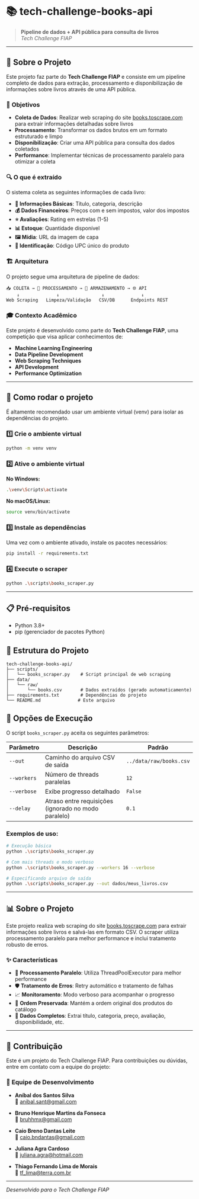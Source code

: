 # 📚 tech-challenge-books-api

> **Pipeline de dados + API pública para consulta de livros**  
> *Tech Challenge FIAP*

---

## 📖 Sobre o Projeto

Este projeto faz parte do **Tech Challenge FIAP** e consiste em um pipeline completo de dados para extração, processamento e disponibilização de informações sobre livros através de uma API pública.

### 🎯 **Objetivos**

- **Coleta de Dados**: Realizar web scraping do site [books.toscrape.com](https://books.toscrape.com/) para extrair informações detalhadas sobre livros
- **Processamento**: Transformar os dados brutos em um formato estruturado e limpo
- **Disponibilização**: Criar uma API pública para consulta dos dados coletados
- **Performance**: Implementar técnicas de processamento paralelo para otimizar a coleta

### 🔍 **O que é extraído**

O sistema coleta as seguintes informações de cada livro:

- **📝 Informações Básicas**: Título, categoria, descrição
- **💰 Dados Financeiros**: Preços com e sem impostos, valor dos impostos
- **⭐ Avaliações**: Rating em estrelas (1-5)
- **📊 Estoque**: Quantidade disponível
- **🖼️ Mídia**: URL da imagem de capa
- **🔢 Identificação**: Código UPC único do produto

### 🏗️ **Arquitetura**

O projeto segue uma arquitetura de pipeline de dados:

```
📥 COLETA → 🔄 PROCESSAMENTO → 💾 ARMAZENAMENTO → 🌐 API
    ↓              ↓                ↓              ↓
Web Scraping   Limpeza/Validação   CSV/DB      Endpoints REST
```

### 🎓 **Contexto Acadêmico**

Este projeto é desenvolvido como parte do **Tech Challenge FIAP**, uma competição que visa aplicar conhecimentos de:

- **Machine Learning Engineering**
- **Data Pipeline Development**
- **Web Scraping Techniques**
- **API Development**
- **Performance Optimization**

---

## 🚀 Como rodar o projeto

É altamente recomendado usar um ambiente virtual (venv) para isolar as dependências do projeto.

### 1️⃣ **Crie o ambiente virtual**

```bash
python -m venv venv
```

### 2️⃣ **Ative o ambiente virtual**

**No Windows:**
```bash
.\venv\Scripts\activate
```

**No macOS/Linux:**
```bash
source venv/bin/activate
```

### 3️⃣ **Instale as dependências**

Uma vez com o ambiente ativado, instale os pacotes necessários:

```bash
pip install -r requirements.txt
```

### 4️⃣ **Execute o scraper**

```bash
python .\scripts\books_scraper.py
```

---

## 📋 Pré-requisitos

- Python 3.8+
- pip (gerenciador de pacotes Python)

## 📁 Estrutura do Projeto

```
tech-challenge-books-api/
├── scripts/
│   └── books_scraper.py    # Script principal de web scraping
├── data/
│   └── raw/
│       └── books.csv       # Dados extraídos (gerado automaticamente)
├── requirements.txt        # Dependências do projeto
└── README.md              # Este arquivo
```

## 🔧 Opções de Execução

O script `books_scraper.py` aceita os seguintes parâmetros:

| Parâmetro | Descrição | Padrão |
|-----------|-----------|--------|
| `--out` | Caminho do arquivo CSV de saída | `../data/raw/books.csv` |
| `--workers` | Número de threads paralelas | `12` |
| `--verbose` | Exibe progresso detalhado | `False` |
| `--delay` | Atraso entre requisições (ignorado no modo paralelo) | `0.1` |

### Exemplos de uso:

```bash
# Execução básica
python .\scripts\books_scraper.py

# Com mais threads e modo verboso
python .\scripts\books_scraper.py --workers 16 --verbose

# Especificando arquivo de saída
python .\scripts\books_scraper.py --out dados/meus_livros.csv
```

---

## 📊 Sobre o Projeto

Este projeto realiza web scraping do site [books.toscrape.com](https://books.toscrape.com/) para extrair informações sobre livros e salvá-las em formato CSV. O scraper utiliza processamento paralelo para melhor performance e inclui tratamento robusto de erros.

### ✨ Características

- 🔄 **Processamento Paralelo**: Utiliza ThreadPoolExecutor para melhor performance
- 🛡️ **Tratamento de Erros**: Retry automático e tratamento de falhas
- 📈 **Monitoramento**: Modo verboso para acompanhar o progresso
- 🎯 **Ordem Preservada**: Mantém a ordem original dos produtos do catálogo
- 📝 **Dados Completos**: Extrai título, categoria, preço, avaliação, disponibilidade, etc.

---

## 🤝 Contribuição

Este é um projeto do Tech Challenge FIAP. Para contribuições ou dúvidas, entre em contato com a equipe do projeto:

### 👥 **Equipe de Desenvolvimento**

- **Aníbal dos Santos Silva**  
  📧 anibal.sant@gmail.com

- **Bruno Henrique Martins da Fonseca**  
  📧 bruhhmx@gmail.com

- **Caio Breno Dantas Leite**  
  📧 caio.bndantas@gmail.com

- **Juliana Agra Cardoso**  
  📧 juliana.agra@hotmail.com

- **Thiago Fernando Lima de Morais**  
  📧 tf_lima@terra.com.br

---

*Desenvolvido para o Tech Challenge FIAP*